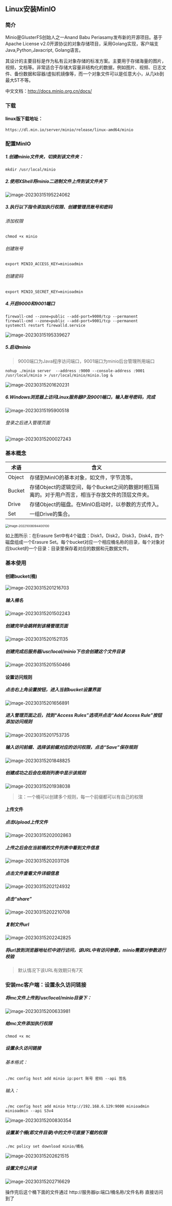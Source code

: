 ## Linux安装MinIO

### 简介

Minio是GlusterFS创始人之一Anand Babu Periasamy发布新的开源项目。基于Apache License v2.0开源协议的对象存储项目，采用Golang实现，客户端支Java,Python,Javacript, Golang语言。

其设计的主要目标是作为私有云对象存储的标准方案。主要用于存储海量的图片，视频，文档等。非常适合于存储大容量非结构化的数据，例如图片、视频、日志文件、备份数据和容器/虚拟机镜像等，而一个对象文件可以是任意大小，从几kb到最大5T不等。

中文文档：http://docs.minio.org.cn/docs/







### 下载

#### linux版下载地址：

```http
https://dl.min.io/server/minio/release/linux-amd64/minio
```







### 配置MinIO

##### 1.创建minio文件夹，切换到该文件夹：

```shell
mkdir /usr/local/minio
```



##### 2.使用XShell将minio二进制文件上传到该文件夹下

![image-20230315195224062](https://typora-picture-zhao.oss-cn-beijing.aliyuncs.com/Typora/202303152032427.png)



##### 3.执行以下指令添加执行权限、创建管理员账号和密码

###### 添加权限

```shell
chmod +x minio
```

###### 创建账号

```shell
export MINIO_ACCESS_KEY=minioadmin
```

###### 创建密码

```shell
export MINIO_SECRET_KEY=minioadmin
```



##### 4.开启9000和9001端口

```shell
firewall-cmd --zone=public --add-port=9000/tcp --permanent
firewall-cmd --zone=public --add-port=9001/tcp --permanent
systemctl restart firewalld.service
```

![image-20230315195339627](https://typora-picture-zhao.oss-cn-beijing.aliyuncs.com/Typora/202303152032498.png)



##### 5.启动minio

> 9000端口为Java程序访问端口，9001端口为minio后台管理所用端口

```shell
nohup ./minio server  --address :9000 --console-address :9001 /usr/local/minio > /usr/local/minio/minio.log &
```

![image-20230315201620231](https://typora-picture-zhao.oss-cn-beijing.aliyuncs.com/Typora/202303152032700.png)



##### 6.Windows浏览器上访问Linux服务器IP及9001端口，输入账号密码，完成

![image-20230315195900518](https://typora-picture-zhao.oss-cn-beijing.aliyuncs.com/Typora/202303152032488.png)

###### 登录之后进入管理页面

![image-20230315200027243](https://typora-picture-zhao.oss-cn-beijing.aliyuncs.com/Typora/202303152032809.png)







### 基本概念

| 术语   | 含义                                                         |
| ------ | ------------------------------------------------------------ |
| Object | 存储到MinIO的基本对象，如文件，字节流等。                    |
| Bucket | 存储Object的逻辑空间，每个Bucket之间的数据时相互隔离的。对于用户而言，相当于存放文件的顶层文件夹。 |
| Drive  | 存储Object的磁盘。在MinIO启动时，以参数的方式传入。          |
| Set    | 一组Drive的集合。 |

<img src="https://typora-picture-zhao.oss-cn-beijing.aliyuncs.com/Typora/202303152032419.png" alt="image-20221008094400100" style="zoom: 67%;" />

如上图所示：在Erasure Set中有4个磁盘：Disk1，Disk2，Disk3，Disk4，四个磁盘组成一个Erasure Set。每个bucket对应一个相应桶名称的目录，每个对象对应bucket的一个目录：目录里保存着对应的数据和元数据文件。







### 基本使用

#### 创建bucket(桶)

![image-20230315201216703](https://typora-picture-zhao.oss-cn-beijing.aliyuncs.com/Typora/202303152032742.png)



##### 输入桶名

![image-20230315201502243](https://typora-picture-zhao.oss-cn-beijing.aliyuncs.com/Typora/202303152032058.png)



##### 创建完毕会跳转到该桶管理页面

![image-20230315201521135](https://typora-picture-zhao.oss-cn-beijing.aliyuncs.com/Typora/202303152032176.png)



##### 创建完成后服务器/usr/local/minio下也会创建这个文件目录

![image-20230315201550466](https://typora-picture-zhao.oss-cn-beijing.aliyuncs.com/Typora/202303152032697.png)





#### 设置访问规则

##### 点击右上角设置按钮，进入当前bucket设置界面

![image-20230315201656891](https://typora-picture-zhao.oss-cn-beijing.aliyuncs.com/Typora/202303152032440.png)



##### 进入管理页面之后，找到“Access Rules”选项并点击“Add Access Rule”按钮添加访问规则

![image-20230315201753735](https://typora-picture-zhao.oss-cn-beijing.aliyuncs.com/Typora/202303152032647.png)



##### 输入访问前缀、选择该前缀对应的访问权限，点击“Save”保存规则

![image-20230315201848825](https://typora-picture-zhao.oss-cn-beijing.aliyuncs.com/Typora/202303152032539.png)



##### 创建成功之后会在规则列表中显示该规则

![image-20230315201938038](https://typora-picture-zhao.oss-cn-beijing.aliyuncs.com/Typora/202303152032037.png)

> 注：一个桶可以创建多个规则，每一个前缀都可以有自己的权限
>





#### 上传文件

##### 点击Upload上传文件

![image-20230315202002863](https://typora-picture-zhao.oss-cn-beijing.aliyuncs.com/Typora/202303152032471.png)



##### 上传之后会在当前桶的文件列表中看到文件信息

![image-20230315202031126](https://typora-picture-zhao.oss-cn-beijing.aliyuncs.com/Typora/202303152032430.png)



##### 点击文件查看文件详细信息

![image-20230315202124932](https://typora-picture-zhao.oss-cn-beijing.aliyuncs.com/Typora/202303152032010.png)



##### 点击“share”

![image-20230315202210708](https://typora-picture-zhao.oss-cn-beijing.aliyuncs.com/Typora/202303152032382.png)



##### 复制文件url

![image-20230315202242825](https://typora-picture-zhao.oss-cn-beijing.aliyuncs.com/Typora/202303152032210.png)



##### 将url放到浏览器地址栏中进行访问，该URL中有访问参数，minio需要对参数进行校验

> 默认情况下该URL有效期只有7天







### 安装mc客户端：设置永久访问链接

##### 将mc文件上传到/usr/local/minio目录下：

![image-20230315200633981](https://typora-picture-zhao.oss-cn-beijing.aliyuncs.com/Typora/202303152032791.png)



##### 给mc文件添加执行权限

```shell
chmod +x mc
```



##### 设置永久访问链接

###### 基本格式：

```shell
./mc config host add minio ip:port 账号 密码 --api 签名
```

###### 输入：

```shell
./mc config host add minio http://192.168.6.129:9000 minioadmin minioadmin --api S3v4
```

![image-20230315200830354](https://typora-picture-zhao.oss-cn-beijing.aliyuncs.com/Typora/202303152033063.png)



##### 设置某个桶(即文件目录)中的文件可直接下载的权限

```shell
./mc policy set download minio/桶名
```

![image-20230315202621515](https://typora-picture-zhao.oss-cn-beijing.aliyuncs.com/Typora/202303152033790.png)



##### 设置文件公共读

![image-20230315202716629](https://typora-picture-zhao.oss-cn-beijing.aliyuncs.com/Typora/202303152033343.png)



操作完后这个桶下面的文件通过 http://服务器ip:端口/桶名称/文件名称 直接访问到了
